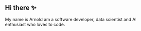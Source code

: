 ## Hi there ✨

My name is Arnold am a software developer, data scientist and AI enthusiast who loves to code.
